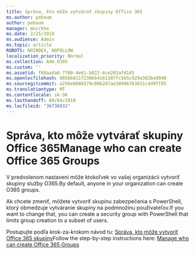 ```yaml
---
title: Správa, kto môže vytvárať skupiny Office 365
ms.author: pebaum
author: pebaum
manager: mnirkhe
ms.date: 2/25/2018
ms.audience: Admin
ms.topic: article
ROBOTS: NOINDEX, NOFOLLOW
localization_priority: Normal
ms.collection: Adm_O365
ms.custom: ''
ms.assetid: f68aada0-7700-4e61-b822-6ce203afd145
ms.openlocfilehash: 0856b811f2366b4161387fc5b5c929a382ba9948
ms.sourcegitcommit: a256e8680379c006287ae30996763051c4d9ff85
ms.translationtype: MT
ms.contentlocale: sk-SK
ms.lasthandoff: 09/04/2019
ms.locfileid: "36738932"
---
```

# <a name="manage-who-can-create-office-365-groups"></a><span data-ttu-id="6635e-102">Správa, kto môže vytvárať skupiny Office 365</span><span class="sxs-lookup"><span data-stu-id="6635e-102">Manage who can create Office 365 Groups</span></span>

<span data-ttu-id="6635e-103">V predvolenom nastavení môže ktokoľvek vo vašej organizácii vytvoriť skupiny služby O365.</span><span class="sxs-lookup"><span data-stu-id="6635e-103">By default, anyone in your organization can create O365 groups.</span></span>
  
<span data-ttu-id="6635e-104">Ak chcete zmeniť, môžete vytvoriť skupinu zabezpečenia s PowerShell, ktorý obmedzuje vytváranie skupiny na podmnožinu používateľov.</span><span class="sxs-lookup"><span data-stu-id="6635e-104">If you want to change that, you can create a security group with PowerShell that limits group creation to a subset of users.</span></span>
  
<span data-ttu-id="6635e-105">Postupujte podľa krok-za-krokom návod tu: [Správa, kto môže vytvoriť Office 365 skupiny](https://docs.microsoft.com/office365/admin/create-groups/manage-creation-of-groups)</span><span class="sxs-lookup"><span data-stu-id="6635e-105">Follow the step-by-step instructions here: [Manage who can create Office 365 Groups](https://docs.microsoft.com/office365/admin/create-groups/manage-creation-of-groups)</span></span>
  


